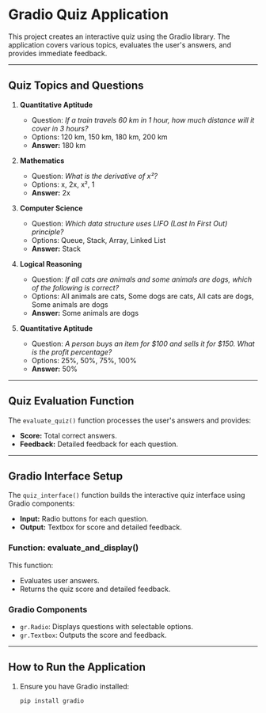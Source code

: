 # Gradio Quiz Application

This project creates an interactive quiz using the Gradio library. The application covers various topics, evaluates the user's answers, and provides immediate feedback.

---

## **Quiz Topics and Questions**

1. **Quantitative Aptitude**
   - Question: *If a train travels 60 km in 1 hour, how much distance will it cover in 3 hours?*
   - Options: 120 km, 150 km, 180 km, 200 km  
   - **Answer:** 180 km  

2. **Mathematics**
   - Question: *What is the derivative of x²?*  
   - Options: x, 2x, x², 1  
   - **Answer:** 2x  

3. **Computer Science**
   - Question: *Which data structure uses LIFO (Last In First Out) principle?*  
   - Options: Queue, Stack, Array, Linked List  
   - **Answer:** Stack  

4. **Logical Reasoning**
   - Question: *If all cats are animals and some animals are dogs, which of the following is correct?*  
   - Options: All animals are cats, Some dogs are cats, All cats are dogs, Some animals are dogs  
   - **Answer:** Some animals are dogs  

5. **Quantitative Aptitude**
   - Question: *A person buys an item for $100 and sells it for $150. What is the profit percentage?*  
   - Options: 25%, 50%, 75%, 100%  
   - **Answer:** 50%  

---

## **Quiz Evaluation Function**

The `evaluate_quiz()` function processes the user's answers and provides:
- **Score:** Total correct answers.
- **Feedback:** Detailed feedback for each question.

---

## **Gradio Interface Setup**

The `quiz_interface()` function builds the interactive quiz interface using Gradio components:
- **Input:** Radio buttons for each question.
- **Output:** Textbox for score and detailed feedback.

### **Function: evaluate_and_display()**
This function:
- Evaluates user answers.
- Returns the quiz score and detailed feedback.

### **Gradio Components**
- `gr.Radio`: Displays questions with selectable options.
- `gr.Textbox`: Outputs the score and feedback.

---

## **How to Run the Application**
1. Ensure you have Gradio installed:
   ```bash
   pip install gradio
